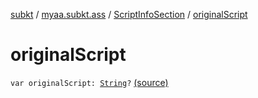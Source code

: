 [subkt](../../index.md) / [myaa.subkt.ass](../index.md) / [ScriptInfoSection](index.md) / [originalScript](./original-script.md)

# originalScript

`var originalScript: `[`String`](https://kotlinlang.org/api/latest/jvm/stdlib/kotlin/-string/index.html)`?` [(source)](https://github.com/Myaamori/SubKt/blob/0.1.13/src/main/kotlin/myaa/subkt/ass/parser.kt#L790)